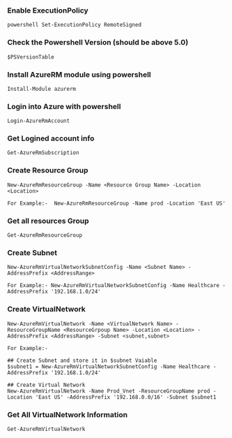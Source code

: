 ### Enable ExecutionPolicy
```powershell Set-ExecutionPolicy RemoteSigned```

### Check the Powershell Version (should be above 5.0)
```$PSVersionTable```

### Install AzureRM module using powershell
```Install-Module azurerm```

### Login into Azure with powershell 
```Login-AzureRmAccount```

### Get Logined account info
```Get-AzureRmSubscription```

### Create Resource Group
``New-AzureRmResourceGroup -Name <Resource Group Name> -Location <Location>``

    For Example:-  New-AzureRmResourceGroup -Name prod -Location 'East US'

### Get all resources Group
```Get-AzureRmResourceGroup```

### Create Subnet
```New-AzureRmVirtualNetworkSubnetConfig -Name <Subnet Name> -AddressPrefix <AddressRange>```

    For Example:- New-AzureRmVirtualNetworkSubnetConfig -Name Healthcare -AddressPrefix '192.168.1.0/24'

### Create VirtualNetwork 
```New-AzureRmVirtualNetwork -Name <VirtualNetwork Name> -ResourceGroupName <ResourceGrpoup Name> -Location <Location> -AddressPrefix <AddressRange> -Subnet <subnet,subnet>```

    For Example:- 

    ## Create Subnet and store it in $subnet Vaiable    
    $subnet1 = New-AzureRmVirtualNetworkSubnetConfig -Name Healthcare -AddressPrefix '192.168.1.0/24'
    
    ## Create Virtual Network 
    New-AzureRmVirtualNetwork -Name Prod_Vnet -ResourceGroupName prod -Location 'East US' -AddressPrefix '192.168.0.0/16' -Subnet $subnet1

### Get All VirtualNetwork Information
```Get-AzureRmVirtualNetwork```

